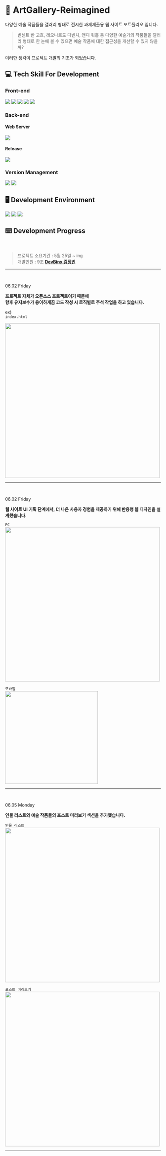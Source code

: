 # 🎨 ArtGallery-Reimagined
다양한 예술 작품들을 갤러리 형태로 전시한 과제제출용 웹 사이트 포트폴리오 입니다.

> 빈센트 반 고흐, 레오나르도 다빈치, 앤디 워홀 등 다양한 예술가의 작품들을
갤러리 형태로 한 눈에 볼 수 있으면 예술 작품에 대한 접근성을 개선할 수 있지 않을까?

이러한 생각이 프로젝트 개발의 기초가 되었습니다.

## 💻 Tech Skill For Development
### Front-end
<img src="https://img.shields.io/badge/HTML5-E34F26?style=for-the-badge&logo=html5&logoColor=white"> <!-- HTML5 -->
<img src="https://img.shields.io/badge/CSS-1572B6?style=for-the-badge&logo=css3&logoColor=white"><!-- CSS3 -->
<img src="https://img.shields.io/badge/javascript-F7DF1E?style=for-the-badge&logo=javascript&logoColor=black"> <!-- Javascript -->
<img src="https://img.shields.io/badge/node.js-339933?style=for-the-badge&logo=node.js&logoColor=white"> <!-- node.js -->
<img src="https://img.shields.io/badge/jquery-0769AD?style=for-the-badge&logo=jquery&logoColor=white"> <!-- JQuery -->

### Back-end
#### Web Server
<img src="https://img.shields.io/badge/NGINX-009639?style=for-the-badge&logo=nginx&logoColor=white"> <!-- NGINX -->

#### Release
<img src="https://img.shields.io/badge/docker-2496ED?style=for-the-badge&logo=docker&logoColor=white"> <!-- Docker -->

### Version Management
<img src="https://img.shields.io/badge/git-F05032?style=for-the-badge&logo=git&logoColor=white"> <!-- Git -->
<img src="https://img.shields.io/badge/github-181717?style=for-the-badge&logo=github&logoColor=white"> <!-- Github -->

## 🖥️ Development Environment

<img src="https://img.shields.io/badge/macos-000000?style=for-the-badge&logo=macos&logoColor=white"><!-- MacOS -->
<img src="https://img.shields.io/badge/vscode-007ACC?style=for-the-badge&logo=visualstudiocode&logoColor=white"> <!-- VSCode -->
<img src="https://img.shields.io/badge/docker desktop-2496ED?style=for-the-badge&logo=docker&logoColor=white"> <!-- Docker Desktop -->

## ⌨️ Development Progress
<br>

> 프로젝트 소요기간 : 5월 25일 ~ ing <br>
개발인원 : 9조 **[DevBinx 김정빈]**
<hr><br>

06.02 Friday
<br>

**프로젝트 자체가 오픈소스 프로젝트이기 때문에<br>
향후 유지보수가 용이하게끔 코드 작성 시 로직별로 주석 작업을 하고 있습니다.**
<br>

ex) <br>
```index.html```

<img src="https://github.com/DevBinx/DevBinx-Project/assets/85083733/2dd2e60c-baae-406e-9506-302785d46485"  width="500">
<hr><br>

06.02 Friday <br>

**웹 사이트 UI 기획 단계에서, 더 나은 사용자 경험을 제공하기 위해 반응형 웹 디자인을 설계했습니다.**
<br>

```PC```
<br>
<img src="https://github.com/DevBinx/DevBinx-Project/assets/85083733/56837e00-10f1-4fcb-8667-bb3fcdd89f2e"  width="500">
<br>

```모바일```
<br>
<img src="https://github.com/DevBinx/DevBinx-Project/assets/85083733/3b9d9f0c-96cf-4a00-a83e-bf3b75e62fb5"  width="300">
<hr><br>

06.05 Monday
<br>

**인물 리스트와 예술 작품들의 포스트 미리보기 섹션을 추가했습니다.**

```인물 리스트```
<br>
<img src="https://github.com/DevBinx/DevBinx-Project/assets/85083733/c4ba334f-06f8-4f4d-9472-9086016ee44a"  width="500">
<br>

```포스트 미리보기```
<br>
<img src="https://github.com/DevBinx/DevBinx-Project/assets/85083733/b0e451c1-a17e-4cf7-92e2-d61845b59d5c"  width="500">
<hr><br>

[DevBinx 김정빈]: https://github.com/DevBinx
